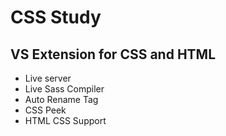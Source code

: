 # CSS Study



## VS Extension for CSS and HTML
- Live server
- Live Sass Compiler
- Auto Rename Tag
- CSS Peek
- HTML CSS Support

